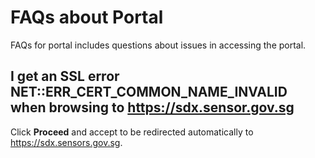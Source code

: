 
# FAQs about Portal

FAQs for portal includes questions about issues in accessing the portal.

## I get an SSL error NET::ERR_CERT_COMMON_NAME_INVALID when browsing to https://sdx.sensor.gov.sg 

Click **Proceed** and accept to be redirected automatically to https://sdx.sensors.gov.sg.
